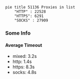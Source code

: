 
```mermaid
pie title 51136 Proxies in list
    "HTTP" : 22528
    "HTTPS": 6291
    "SOCKS" : 27909
```

### Some Info
#### Average Timeout

- mixed: 3.2s
- http: 1.4s
- https: 8.3s
- socks: 4.8s